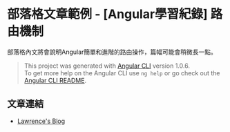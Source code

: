 # 部落格文章範例 - [Angular學習紀錄] 路由機制 #

部落格內文將會說明Angular簡單和進階的路由操作，篇幅可能會稍微長一點。
 
> This project was generated with [Angular CLI](https://github.com/angular/angular-cli) version 1.0.6.  
> To get more help on the Angular CLI use `ng help` or go check out the [Angular CLI README](https://github.com/angular/angular-cli/blob/master/README.md).  

文章連結
-----------------
* [Lawrence's Blog](http://lawrencetech.blogspot.com/2017/06/angular_3.html) 
